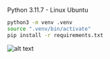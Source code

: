 Python 3.11.7 - Linux Ubuntu

```bash
python3 -m venv .venv
source ".venv/bin/activate"
pip install -r requirements.txt
```

![alt text](image.png)